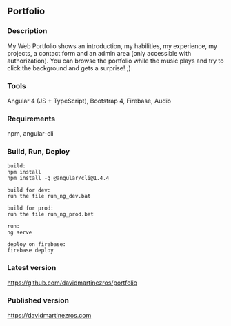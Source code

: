## Portfolio

### Description
My Web Portfolio shows an introduction, my habilities, my experience, my projects, a contact form and an admin area (only accessible with authorization). You can browse the portfolio while the music plays and try to click the background and gets a surprise! ;)

### Tools
Angular 4 (JS + TypeScript), Bootstrap 4, Firebase, Audio

### Requirements
npm, angular-cli

### Build, Run, Deploy
```
build:
npm install
npm install -g @angular/cli@1.4.4

build for dev:
run the file run_ng_dev.bat

build for prod:
run the file run_ng_prod.bat

run:
ng serve

deploy on firebase: 
firebase deploy
```

### Latest version
https://github.com/davidmartinezros/portfolio

### Published version
https://davidmartinezros.com
